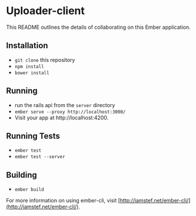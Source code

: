 # Uploader-client

This README outlines the details of collaborating on this Ember application.

## Installation

* `git clone` this repository
* `npm install`
* `bower install`

## Running

* run the rails api from the `server` directory
* `ember serve --proxy http://localhost:3000/`
* Visit your app at http://localhost:4200.

## Running Tests

* `ember test`
* `ember test --server`

## Building

* `ember build`

For more information on using ember-cli, visit [http://iamstef.net/ember-cli/](http://iamstef.net/ember-cli/).
